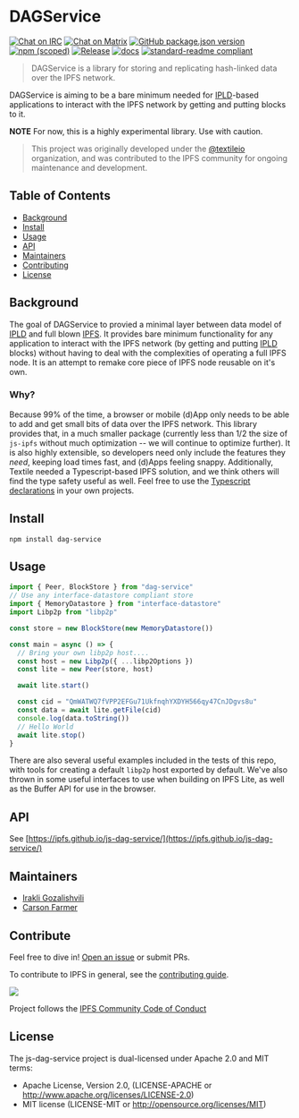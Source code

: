# DAGService

[![Chat on IRC](https://img.shields.io/badge/freenode-%23ipfs-blue.svg?style=flat-square)](http://webchat.freenode.net/?channels=%23ipfs)
[![Chat on Matrix](https://img.shields.io/badge/matrix-%23ipfs%3Amatrix.org-blue.svg?style=popout-square)](https://riot.im/app/#/room/#ipfs-dev:matrix.org)
[![GitHub package.json version](https://img.shields.io/github/package-json/v/ipfs/js-dag-service.svg?style=popout-square)](./package.json)
[![npm (scoped)](https://img.shields.io/npm/v/dag-service.svg?style=popout-square)](https://www.npmjs.com/package/dag-service)
[![Release](https://img.shields.io/github/release/textileio/js-ipfs-lite.svg?style=flat-square)](https://github.com/ipfs/js-dag-service/releases/latest)
[![docs](https://img.shields.io/badge/docs-master-success.svg?style=popout-square)](https://ipfs.github.io/js-dag-service/)
[![standard-readme compliant](https://img.shields.io/badge/standard--readme-OK-green.svg?style=flat-square)](https://github.com/RichardLitt/standard-readme)

> DAGService is a library for storing and replicating hash-linked
> data over the IPFS network.

DAGService is aiming to be a bare minimum needed for [IPLD][]-based applications
to interact with the IPFS network by getting and putting blocks to it.

**NOTE** For now, this is a highly experimental library. Use with caution.

> This project was originally developed under the [@textileio](https://github.com/textileio/) organization, and was contributed to the IPFS community for ongoing maintenance and development.

## Table of Contents

- [Background](#background)
- [Install](#install)
- [Usage](#usage)
- [API](#api)
- [Maintainers](#maintainers)
- [Contributing](#contributing)
- [License](#license)

## Background

The goal of DAGService to provied a minimal layer between data model of [IPLD][]
and full blown [IPFS][]. It provides bare minimum functionality for any
application to interact with the IPFS network (by getting and putting [IPLD][]
blocks) without having to deal with the complexities of operating a full
IPFS node. It is an attempt to remake core piece of IPFS node reusable on it's
own.

### Why?

Because 99% of the time, a browser or mobile (d)App only needs to be able to add and get small bits of data over the IPFS network. This library provides that, in a much smaller package (currently less than 1/2 the size of `js-ipfs` without much optimization -- we will continue to optimize further). It is also highly extensible, so developers need only include the features they _need_, keeping load times fast, and (d)Apps feeling snappy. Additionally, Textile needed a Typescript-based IPFS solution, and we think others will find the type safety useful as well. Feel free to use the [Typescript declarations](https://github.com/ipfs/js-dag-service/tree/default/src/@types) in your own projects.

## Install

```
npm install dag-service
```

## Usage

```typescript
import { Peer, BlockStore } from "dag-service"
// Use any interface-datastore compliant store
import { MemoryDatastore } from "interface-datastore"
import Libp2p from "libp2p"

const store = new BlockStore(new MemoryDatastore())

const main = async () => {
  // Bring your own libp2p host....
  const host = new Libp2p({ ...libp2Options })
  const lite = new Peer(store, host)

  await lite.start()

  const cid = "QmWATWQ7fVPP2EFGu71UkfnqhYXDYH566qy47CnJDgvs8u"
  const data = await lite.getFile(cid)
  console.log(data.toString())
  // Hello World
  await lite.stop()
}
```

There are also several useful examples included in the tests of this repo, with tools for creating a default `libp2p` host exported by default. We've also thrown in some useful interfaces to use when building on IPFS Lite, as well as the Buffer API for use in the browser.

## API

See [https://ipfs.github.io/js-dag-service/](https://ipfs.github.io/js-dag-service/)

## Maintainers

- [Irakli Gozalishvili](https://github.com/gozala/)
- [Carson Farmer](https://github.com/carsonfarmer)

## Contribute

Feel free to dive in! [Open an issue](https://github.com/ipfs/js-dag-service/issues/new) or submit PRs.

To contribute to IPFS in general, see the [contributing guide](https://github.com/ipfs/community/blob/master/CONTRIBUTING.md).

[![](https://cdn.rawgit.com/jbenet/contribute-ipfs-gif/master/img/contribute.gif)](https://github.com/ipfs/community/blob/master/CONTRIBUTING.md)

Project follows the [IPFS Community Code of Conduct](https://github.com/ipfs/community/blob/master/code-of-conduct.md)

## License

The js-dag-service project is dual-licensed under Apache 2.0 and MIT terms:

- Apache License, Version 2.0, (LICENSE-APACHE or http://www.apache.org/licenses/LICENSE-2.0)
- MIT license (LICENSE-MIT or http://opensource.org/licenses/MIT)

[ipld]: https://ipld.io/
[ipfs]: https://ipfs.io/
